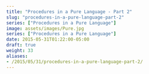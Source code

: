 ```yaml
---
title: "Procedures in a Pure Language - Part 2"
slug: "procedures-in-a-pure-language-part-2"
series: ["Procedures in a Pure Language"]
image: assets/images/Pure.jpg
series: ["Procedures in a Pure Language"]
date: 2015-05-31T01:22:00-05:00
draft: true
weight: 33
aliases:
- /2015/05/31/procedures-in-a-pure-language-part-2/
---
```


